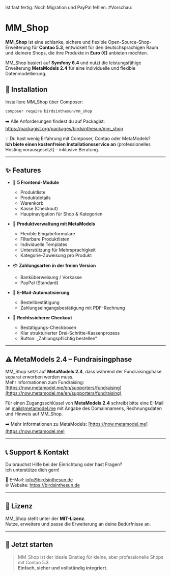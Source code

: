 Ist fast fertig. Noch Migration und PayPal fehlen.
#Vorschau:

# MM_Shop

**MM_Shop** ist eine schlanke, sichere und flexible Open-Source-Shop-Erweiterung für **Contao 5.3**, entwickelt für den deutschsprachigen Raum und kleinere Shops, die ihre Produkte in **Euro (€)** anbieten möchten.

MM_Shop basiert auf **Symfony 6.4** und nutzt die leistungsfähige Erweiterung **MetaModels 2.4** für eine individuelle und flexible Datenmodellierung.

## 🔧 Installation

Installiere MM_Shop über Composer:

```bash
composer require birdsinthesun/mm_shop
```

➡️ Alle Anforderungen findest du auf Packagist:  
https://packagist.org/packages/birdsinthesun/mm_shop

💡 Du hast wenig Erfahrung mit Composer, Contao oder MetaModels?  
**Ich biete einen kostenfreien Installationsservice an** (professionelles Hosting vorausgesetzt) – inklusive Beratung.

---

## ✨ Features

- 🧩 **5 Frontend-Module**
  - Produktliste
  - Produktdetails
  - Warenkorb
  - Kasse (Checkout)
  - Hauptnavigation für Shop & Kategorien

- 🧾 **Produktverwaltung mit MetaModels**
  - Flexible Eingabeformulare
  - Filterbare Produktlisten
  - Individuelle Templates
  - Unterstützung für Mehrsprachigkeit
  - Kategorie-Zuweisung pro Produkt

- 💳 **Zahlungsarten in der freien Version**
  - Banküberweisung / Vorkasse
  - PayPal (Standard)

- 📧 **E-Mail-Automatisierung**
  - Bestellbestätigung
  - Zahlungseingangsbestätigung mit PDF-Rechnung

- 🔐 **Rechtssicherer Checkout**
  - Bestätigungs-Checkboxen
  - Klar strukturierter Drei-Schritte-Kassenprozess
  - Button: „Zahlungspflichtig bestellen“

---

## ⚠️ MetaModels 2.4 – Fundraisingphase

MM_Shop setzt auf **MetaModels 2.4**, dass während der Fundraisingphase separat erworben werden muss.  
Mehr Informationen zum Fundraising: [https://now.metamodel.me/en/supporters/fundraising](https://now.metamodel.me/en/supporters/fundraising)

Für einen Zugangsschlüssel von **MetaModels 2.4** schreibt bitte eine E-Mail an [mail@metamodel.me](mailto:mail@metamodel.me)
mit Angabe des Domainnamens, Rechnungsdaten und Hinweis auf MM_Shop.

➡️ Mehr Informationen zu MetaModels: [https://now.metamodel.me](https://now.metamodel.me)

---

## 📞 Support & Kontakt

Du brauchst Hilfe bei der Einrichtung oder hast Fragen?  
Ich unterstütze dich gern!

📧 E-Mail: [info@birdsinthesun.de](mailto:info@birdsinthesun.de)  
🌐 Website: https://birdsinthesun.de

---

## 📝 Lizenz

MM_Shop steht unter der **MIT-Lizenz**.  
Nutze, erweitere und passe die Erweiterung an deine Bedürfnisse an.

---

## 🚀 Jetzt starten

> MM_Shop ist der ideale Einstieg für kleine, aber professionelle Shops mit Contao 5.3.  
> **Einfach, sicher und vollständig integriert.**
